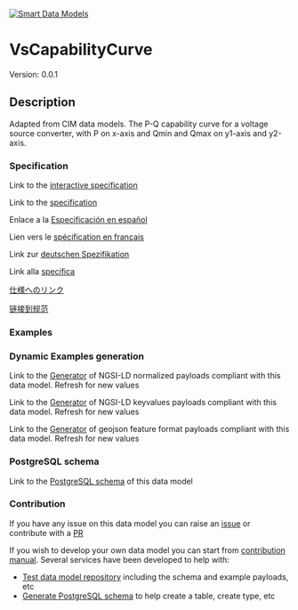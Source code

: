 [![Smart Data Models](https://smartdatamodels.org/wp-content/uploads/2022/01/SmartDataModels_logo.png "Logo")](https://smartdatamodels.org)
# VsCapabilityCurve
Version: 0.0.1

## Description 

Adapted from CIM data models. The P-Q capability curve for a voltage source converter, with P on x-axis and Qmin and Qmax on y1-axis and y2-axis.
### Specification

Link to the [interactive specification](https://swagger.lab.fiware.org/?url=https://smart-data-models.github.io/dataModel.EnergyCIM/VsCapabilityCurve/swagger.yaml)

Link to the [specification](https://github.com/smart-data-models/dataModel.EnergyCIM/blob/master/VsCapabilityCurve/doc/spec.md)

Enlace a la [Especificación en español](https://github.com/smart-data-models/dataModel.EnergyCIM/blob/master/VsCapabilityCurve/doc/spec_ES.md)

Lien vers le [spécification en français](https://github.com/smart-data-models/dataModel.EnergyCIM/blob/master/VsCapabilityCurve/doc/spec_FR.md)

Link zur [deutschen Spezifikation](https://github.com/smart-data-models/dataModel.EnergyCIM/blob/master/VsCapabilityCurve/doc/spec_DE.md)

Link alla [specifica](https://github.com/smart-data-models/dataModel.EnergyCIM/blob/master/VsCapabilityCurve/doc/spec_IT.md)

[仕様へのリンク](https://github.com/smart-data-models/dataModel.EnergyCIM/blob/master/VsCapabilityCurve/doc/spec_JA.md)

[链接到规范](https://github.com/smart-data-models/dataModel.EnergyCIM/blob/master/VsCapabilityCurve/doc/spec_ZH.md)
### Examples
### Dynamic Examples generation

Link to the [Generator](https://smartdatamodels.org/extra/ngsi-ld_generator.php?schemaUrl=https://raw.githubusercontent.com/smart-data-models/dataModel.EnergyCIM/master/VsCapabilityCurve/schema.json&email=info@smartdatamodels.org) of NGSI-LD normalized payloads compliant with this data model. Refresh for new values

Link to the [Generator](https://smartdatamodels.org/extra/ngsi-ld_generator_keyvalues.php?schemaUrl=https://raw.githubusercontent.com/smart-data-models/dataModel.EnergyCIM/master/VsCapabilityCurve/schema.json&email=info@smartdatamodels.org) of NGSI-LD keyvalues payloads compliant with this data model. Refresh for new values

Link to the [Generator](https://smartdatamodels.org/extra/geojson_features_generator.php?schemaUrl=https://raw.githubusercontent.com/smart-data-models/dataModel.EnergyCIM/master/VsCapabilityCurve/schema.json&email=info@smartdatamodels.org) of geojson feature format payloads compliant with this data model. Refresh for new values
### PostgreSQL schema

Link to the [PostgreSQL schema](https://smart-data-models.github.io/dataModel.EnergyCIM/VsCapabilityCurve/schema.sql) of this data model
### Contribution

 If you have any issue on this data model you can raise an [issue](https://github.com/smart-data-models/dataModel.EnergyCIM/issues)  or contribute with a [PR](https://github.com/smart-data-models/dataModel.EnergyCIM/pulls)

 If you wish to develop your own data model you can start from [contribution manual](https://bit.ly/contribution_manual). Several services have been developed to help with: 
 - [Test data model repository](https://smartdatamodels.org/index.php/data-models-contribution-api/) including the schema and example payloads, etc
 - [Generate PostgreSQL schema](https://smartdatamodels.org/index.php/sql-service/) to help create a table, create type, etc